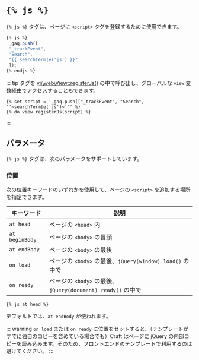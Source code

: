 # `{% js %}`

`{% js %}` タグは、ページに `<script>` タグを登録するために使用できます。

```javascript
{% js %}
 _gaq.push([
 "_trackEvent",
 "Search",
 "{{ searchTerm|e('js') }}"
 ]);
{% endjs %}
```

::: tip
タグを [yii\web\View::registerJs()](http://www.yiiframework.com/doc-2.0/yii-web-view.html#registerJs()-detail) の中で呼び出し、グローバルな `view` 変数経由でアクセスすることもできます。

```twig
{% set script = '_gaq.push(["_trackEvent", "Search", "'~searchTerm|e('js')~'"' %}
{% do view.registerJs(script) %}
```

:::

## パラメータ

`{% js %}` タグは、次のパラメータをサポートしています。

### 位置

次の位置キーワードのいずれかを使用して、ページの `<script>` を追加する場所を指定できます。

| キーワード | 説明 |
| ------- | ----------- |
| `at head` | ページの `<head>` 内 |
| `at beginBody` | ページの `<body>` の冒頭 |
| `at endBody` | ページの `<body>` の最後 |
| `on load` | ページの `<body>` の最後、`jQuery(window).load()` の中で |
| `on ready` | ページの `<body>` の最後、 `jQuery(document).ready()` の中で |

```twig
{% js at head %}
```

デフォルトでは、`at endBody` が使われます。

::: warning
`on load` または `on ready` に位置をセットすると、（テンプレートがすでに独自のコピーを含めている場合でも）Craft はページに jQuery の内部コピーを読み込みます。そのため、フロントエンドのテンプレートで利用するのは避けてください。
:::

